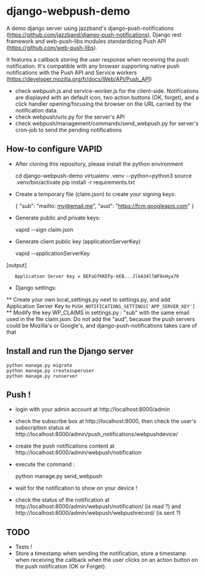 # django-webpush-demo

A demo django server using jazzband's django-push-notifications (https://github.com/jazzband/django-push-notifications), Django rest framework and web-push-libs modules standardizing Push API (https://github.com/web-push-libs).

It features a callback storing the user response when receiving the push notification. It's compatible with any browser supporting native push notifications with the Push API and Service workers (https://developer.mozilla.org/fr/docs/Web/API/Push_API)

 * check webpush.js and service-worker.js for the client-side. Notifications are displayed with an default icon, two action buttons (OK, forget), and a click handler opening/focusing the browser on the URL carried by the notification data.
 * check webpush/urls.py for the server's API
 * check webpush/management/commands/send_webpush.py for server's cron-job to send the pending notifications

## How-to configure VAPID

 * After cloning this repository, please install the python environment

    cd django-webpush-demo
    virtualenv .venv --python=python3
    source .venv/bin/activate
    pip install -r requirements.txt

 * Create a temporary file (claim.json) to create your signing keys:

   {
     "sub": "mailto: my@email.me",
     "aud": "https://fcm.googleapis.com"
   }

 * Generate public and private keys:

     vapid --sign claim.json

 * Generate client public key (applicationServerKey)

     vapid --applicationServerKey

[output]

       Application Server Key = BEFuGfKKEFp-kEB...JlkA34llWF0xHya70

 * Django settings:

 ** Create your own local_settings.py next to settings.py, and add Application Server Key to  ``PUSH_NOTIFICATIONS_SETTINGS['APP_SERVER_KEY']``
 ** Modify the key WP_CLAIMS in settings.py : "sub" with the same email used in the file claim.json. Do not add the "aud", because the push servers could be Mozilla's or Google's, and django-push-notifications takes care of that

## Install and run the Django server

    python manage.py migrate
    python manage.py createsuperuser
    python manage.py runserver

## Push !

 * login with your admin account at http://localhost:8000/admin
 * check the subscribe box at http://localhost:8000, then check the user's subscription status at http://localhost:8000/admin/push_notifications/webpushdevice/
 * create the push notifications content at http://localhost:8000/admin/webpush/notification
 * execute the command :

    python manage.py send_webpush

 * wait for the notification to show on your device !
 * check the status of the notification at http://localhost:8000/admin/webpush/notification/ (is read ?) and http://localhost:8000/admin/webpush/webpushrecord/ (is sent ?)

## TODO

  * Tests !
  * Store a timestamp when sending the notification, store a timestamp when receiving the callback when the user clicks on an action button on the push notification (OK or Forget).
